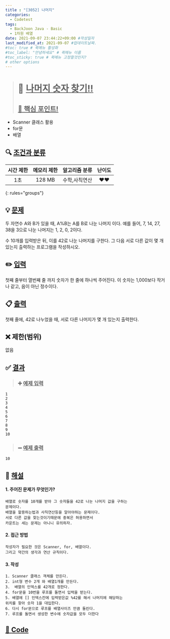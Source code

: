 ```yaml
---
title : "[3052] 나머지"
categories:
  - Codetest
tags:
  - BackJoon Java - Basic
  - 1차원 배열
date: 2021-09-07 23:44:22+09:00 #작성일자
last_modified_at: 2021-09-07 #업데이트날짜.
#toc: true # 퀵메뉴 활성화
#toc_label: "안녕하세요" # 퀵메뉴 이름
#toc_sticky: true # 퀵메뉴 고정할것인지?
# other options
---
```

> # 📜 <u>나머지 숫자 찾기!!</u> 
> ## <u>📌 핵심 포인트!</u> 
*  Scanner 클래스 활용
* for문
*   배열


## 🔍 <u>조건과 분류</u>

| 시간 제한  | 메모리 제한  |  알고리즘 분류 | 난이도 
|:-------------:|:---------------:|:-----------:|:---------:
| 1초 | 128 MB | 수학,사칙연산 | ❤️❤️ 
{: rules="groups"}

## 💡 <u>문제</u> 
두 자연수 A와 B가 있을 때, A%B는 A를 B로 나눈 나머지 이다. 예를 들어, 7, 14, 27, 38을 3으로 나눈 나머지는 1, 2, 0, 2이다. 

수 10개를 입력받은 뒤, 이를 42로 나눈 나머지를 구한다. 그 다음 서로 다른 값이 몇 개 있는지 출력하는 프로그램을 작성하시오.

## ✏️ <u>입력</u>
첫째 줄부터 열번째 줄 까지 숫자가 한 줄에 하나씩 주어진다. 이 숫자는 1,000보다 작거나 같고, 음이 아닌 정수이다.

## 📋 <u>출력</u>
첫째 줄에, 42로 나누었을 때, 서로 다른 나머지가 몇 개 있는지 출력한다.

## ❌ 제한(범위)
없음

## ✅ <u>결과</u>
> ### ➕ <u>예제 입력</u>
	1
	2
	3
	4
	5
	6
	7
	8
	9
	10
		
> ### ➖ <u>예제 출력</u>
	10

## 💭 <u>해설</u>
#### 1. 주어진 문제가 무엇인가?
	배열로 숫자를 10개를 받아 그 숫자들을 42로 나눈 나머지 값을 구하는
	문제이다.
	배열을 할용하는법과 사칙연산등을 알아야하는 문제이다.
	서로 다른 값을 찾는것이기때문에 중복은 허용하면서
	카운트는 세는 문제는 아니니 유의하자.

#### 2. 접근 방법
	작성자가 필요한 것은 Scanner, for, 배열이다.
	그리고 약간의 생각과 연산 규칙이다.

#### 3. 작성
	1. Scanner 클래스 객체를 만든다.
	2. int형 변수 2개 와 배열1개를 만든다.
	3.  배열의 인덱스를 42개로 정한다.
	4. for문을 10번을 루프를 돌면서 입력을 받는다.
	5. 배열에 [] 인덱스칸에 입력받은값 %42를 해서 나머지에 해당하는
	위치를 찾아 숫자 1을 대입한다.
	6. 다시 for문으로 루프를 배열사이즈 만큼 돌린다.
	7. 루프를 돌면서 생성한 변수에 숫자값을 모두 더한다
	

## <u>📖 <u>Code</u>
<script src="https://gist.github.com/Cononi/079a2aace8e4bb8efaaa1148270dd72d.js"></script>